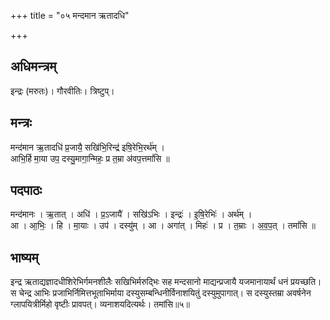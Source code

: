 +++
title = "०५ मन्दमान ऋतादधि"

+++
## अधिमन्त्रम्
इन्द्रः (मरुतः)। गौरवीतिः। त्रिष्टुप्।

## मन्त्रः
मन्द॑मान ऋ॒तादधि॑ प्र॒जायै॒ सखि॑भि॒रिन्द्र॑ इषि॒रेभि॒रर्थ॑म् ।  
आभि॒र्हि मा॒या उप॒ दस्यु॒मागा॒न्मिहः॒ प्र त॒म्रा अ॑वप॒त्तमां॑सि ॥

## पदपाठः
मन्द॑मानः । ऋ॒तात् । अधि॑ । प्र॒ऽजायै॑ । सखि॑ऽभिः । इन्द्रः॑ । इ॒षि॒रेभिः॑ । अर्थ॑म् ।  
आ । आ॒भिः॒ । हि । मा॒याः । उप॑ । दस्यु॑म् । आ । अगा॑त् । मिहः॑ । प्र । त॒म्राः । अ॒व॒प॒त् । तमां॑सि ॥

## भाष्यम्
इन्द्र ऋताद्यज्ञादधीशिरेभिर्गमनशीलैः सखिभिर्मरुद्भिः सह मन्दसानो माद्यन्प्रजायै यजमानायार्थं धनं प्रयच्छति। स चेन्द्र आभिः प्रजाभिर्निमित्तभूताभिर्माया दस्युसम्बन्धिनीर्विनाशयितुं दस्युमुपागात्। स दस्युस्तम्रा अवर्षनेन ग्लापयित्रीर्मिहो वृष्टीः प्रावपत्। व्यनाशयदित्यर्थः। तमांसि॥५॥